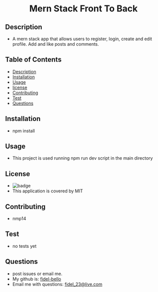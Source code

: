 
   <h1 align="center">Mern Stack Front To Back</h1>

   ## Description
   * A mern stack app that allows users to register, login, create and edit profile. Add and like posts and comments.

   ## Table of Contents
   * [Description](#Description)
   * [Installation](#Installation)
   * [Usage](#Usage)
   * [license](#License)
   * [Contributing](#Contributing)
   * [Test](#Test)
   * [Questions](#Questions)
   
 

   ## Installation
   * npm install 

   ## Usage 
   * This project is used running npm run dev script  in the main directory

   ## License
   * ![badge](https://img.shields.io/badge/license-MIT-blue)
   * This application is covered by MIT

   ## Contributing
   * nmp14

   ## Test
   * no tests yet

   ## Questions
   * post issues or email me.
   * My github is: [fidel-bello](https://github.com/fidel-bello)
   * Email me with questions: fidel_23@live.com

  